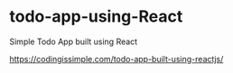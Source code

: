 # todo-app-using-React
Simple Todo App built using React

https://codingissimple.com/todo-app-built-using-reactjs/
